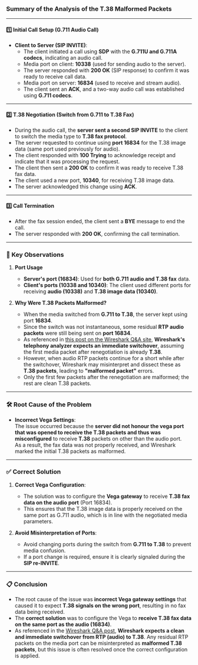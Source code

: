 ### **Summary of the Analysis of the T.38 Malformed Packets**  

---

#### **1️⃣ Initial Call Setup (G.711 Audio Call)**
- **Client to Server (SIP INVITE)**:  
  - The client initiated a call using **SDP** with the **G.711U and G.711A codecs**, indicating an audio call.  
  - Media port on client: **10338** (used for sending audio to the server).  
  - The server responded with **200 OK** (SIP response) to confirm it was ready to receive call data.  
  - Media port on server: **16834** (used to receive and stream audio).  
  - The client sent an **ACK**, and a two-way audio call was established using **G.711 codecs**.  

---

#### **2️⃣ T.38 Negotiation (Switch from G.711 to T.38 Fax)**
- During the audio call, the **server sent a second SIP INVITE** to the client to switch the media type to **T.38 fax protocol**.  
- The server requested to continue using **port 16834** for the T.38 image data (same port used previously for audio).  
- The client responded with **100 Trying** to acknowledge receipt and indicate that it was processing the request.  
- The client then sent a **200 OK** to confirm it was ready to receive T.38 fax data.  
- The client used a new port, **10340**, for receiving T.38 image data.  
- The server acknowledged this change using **ACK**.  

---

#### **3️⃣ Call Termination**
- After the fax session ended, the client sent a **BYE** message to end the call.  
- The server responded with **200 OK**, confirming the call termination.  

---

### **📘 Key Observations**
1. **Port Usage**
   - **Server's port (16834)**: Used for **both G.711 audio and T.38 fax** data.  
   - **Client's ports (10338 and 10340)**: The client used different ports for receiving **audio (10338)** and **T.38 image data (10340)**.  

2. **Why Were T.38 Packets Malformed?**
   - When the media switched from **G.711 to T.38**, the server kept using port **16834**.  
   - Since the switch was not instantaneous, some residual **RTP audio packets** were still being sent on **port 16834**.  
   - As referenced in [this post on the Wireshark Q&A site](https://osqa-ask.wireshark.org/questions/57516/t38-malformed-packet/), **Wireshark's telephony analyzer expects an immediate switchover**, assuming the first media packet after renegotiation is already **T.38**.  
   - However, when audio RTP packets continue for a short while after the switchover, Wireshark may misinterpret and dissect these as **T.38 packets**, leading to **"malformed packet"** errors.  
   - Only the first few packets after the renegotiation are malformed; the rest are clean T.38 packets.  

---

### **🛠️ Root Cause of the Problem**
- **Incorrect Vega Settings**:  
  The issue occurred because the **server did not honour the vega port that was opened to receive the T.38 packets and thus was misconfigured** to receive **T.38** packets on other than the audio port.  
  As a result, the fax data was not properly received, and Wireshark marked the initial T.38 packets as malformed.  

---

### **✅ Correct Solution**
1. **Correct Vega Configuration**:  
   - The solution was to configure the **Vega gateway** to receive **T.38 fax data on the audio port** (Port 16834).  
   - This ensures that the T.38 image data is properly received on the same port as G.711 audio, which is in line with the negotiated media parameters.  

2. **Avoid Misinterpretation of Ports**:  
   - Avoid changing ports during the switch from **G.711 to T.38** to prevent media confusion.  
   - If a port change is required, ensure it is clearly signaled during the **SIP re-INVITE**.  

---

### **📋 Conclusion**
- The root cause of the issue was **incorrect Vega gateway settings** that caused it to expect **T.38 signals on the wrong port**, resulting in no fax data being received.  
- The **correct solution** was to configure the Vega to **receive T.38 fax data on the same port as the audio (16834)**.  
- As referenced in the [Wireshark Q&A post](https://osqa-ask.wireshark.org/questions/57516/t38-malformed-packet/), **Wireshark expects a clean and immediate switchover from RTP (audio) to T.38**. Any residual RTP packets on the media port can be misinterpreted as **malformed T.38 packets**, but this issue is often resolved once the correct configuration is applied.  
